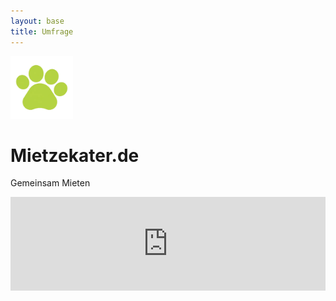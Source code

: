 ```yaml
---
layout: base
title: Umfrage
---
```


<div class="d-flex align-items-center justify-content-center bg-dark text-white p-4">
    <div class="text-center">
        <img src="/assets/MietzekaterIconTransparent.webp" alt="Mietzekater Logo" style="width: 100px; height: 100px;">
        <div class="mt-3">
            <h1 class="display-4 mb-0">Mietzekater.de</h1>
            <p class="lead mb-0">Gemeinsam Mieten</p>
        </div>
    </div>
</div>

<div class="container py-5">
    <iframe src="https://docs.google.com/forms/d/e/1FAIpQLSdUhBfAD76VdgoyRpc5U252SDoK5GgZza6Ffh0apWkqp2zOfw/viewform?embedded=true" 
        width="100%" 
        height="auto" 
        frameborder="0" 
        marginheight="0" 
        marginwidth="0">Loading…</iframe>
</div>
